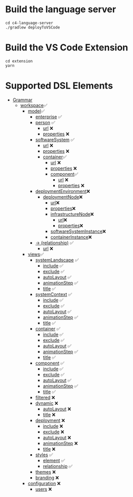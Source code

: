 # Build the language server

```
cd c4-language-server
./gradlew deployToVSCode
```

# Build the VS Code Extension

```
cd extension
yarn
```

# Supported DSL Elements

- [Grammar](#grammar)
	- [workspace](#workspace):white_check_mark:
		- [model](#model):white_check_mark:
			- [enterprise](#enterprise) :white_check_mark:
			- [person](#person) :white_check_mark:
				- [url](#url) :x:
				- [properties](#properties) :x:
			- [softwareSystem](#softwareSystem) :white_check_mark:
				- [url](#url) :x:
				- [properties](#properties) :x:
				- [container](#container):white_check_mark:
					- [url](#url) :x:
					- [properties](#properties) :x:
					- [component](#component):white_check_mark:
						- [url](#url) :x:
						- [properties](#properties) :x:
			- [deploymentEnvironment](#deploymentEnvironment):x:
				- [deploymentNode](#deploymentNode):x:
					- [url](#url):x:
					- [properties](#properties):x:
					- [infrastructureNode](#infrastructureNode):x:
						- [url](#url):x:
						- [properties](#properties):x:
					- [softwareSystemInstance](#softwareSystemInstance):x:
					- [containerInstance](#containerInstance):x:
			- [-> (relationship)](#relationship) :white_check_mark:
				- [url](#url) :x:
		- [views](#views):white_check_mark:
			- [systemLandscape](#systemLandscape-view) :white_check_mark:
				- [include](#include) :white_check_mark:
				- [exclude](#exclude) :white_check_mark:
				- [autoLayout](#autoLayout) :white_check_mark:
				- [animationStep](#animationStep) :white_check_mark:
				- [title](#title) :white_check_mark:
			- [systemContext](#systemContext-view) :white_check_mark:
				- [include](#include) :white_check_mark:
				- [exclude](#exclude) :white_check_mark:
				- [autoLayout](#autoLayout) :white_check_mark:
				- [animationStep](#animationStep) :white_check_mark:
				- [title](#title) :white_check_mark:
			- [container](#container-view) :white_check_mark:
				- [include](#include) :white_check_mark:
				- [exclude](#exclude) :white_check_mark:
				- [autoLayout](#autoLayout) :white_check_mark:
				- [animationStep](#animationStep) :white_check_mark:
				- [title](#title) :white_check_mark:
			- [component](#component-view) :white_check_mark:
				- [include](#include) :white_check_mark:
				- [exclude](#exclude) :white_check_mark:
				- [autoLayout](#autoLayout) :white_check_mark:
				- [animationStep](#animationStep) :white_check_mark:
				- [title](#title) :white_check_mark:
			- [filtered](#filtered-view) :x:
			- [dynamic](#dynamic-view) :x:
				- [autoLayout](#autoLayout) :x:
				- [title](#title) :x:
			- [deployment](#deployment-view) :x:
				- [include](#include) :x:
				- [exclude](#exclude) :x:
				- [autoLayout](#autoLayout) :x:
				- [animationStep](#animationStep) :x:
				- [title](#title) :x:
			- [styles](#styles) :white_check_mark:
				- [element](#element-style) :white_check_mark:
				- [relationship](#relationship-style) :white_check_mark:
			- [themes](#themes) :x:
			- [branding](#branding) :x:
		- [configuration](#configuration) :x:
			- [users](#users) :x:

